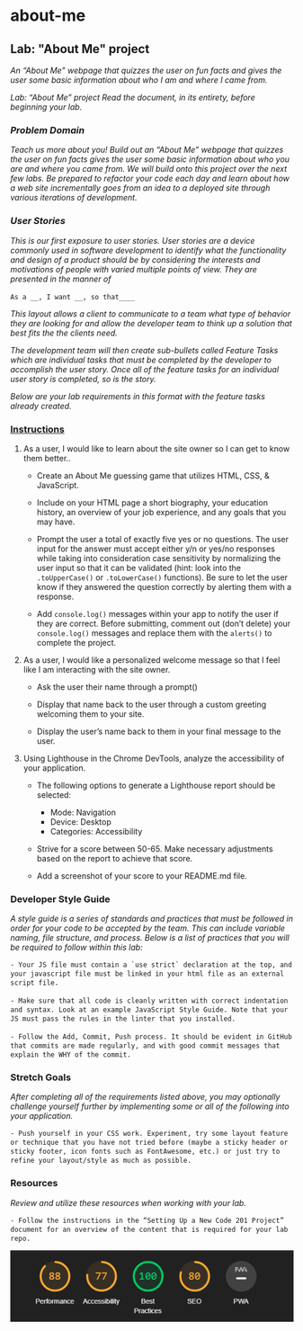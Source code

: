 # about-me

## **Lab: "About Me" project**

*An “About Me” webpage that quizzes the user on fun facts and gives the user some basic information about who I am and where I came from.*

*Lab: “About Me” project
Read the document, in its entirety, before beginning your lab.*

### *Problem Domain*

*Teach us more about you! Build out an “About Me” webpage that quizzes the user on fun facts gives the user some basic information about who you are and where you came from. We will build onto this project over the next few labs. Be prepared to refactor your code each day and learn about how a web site incrementally goes from an idea to a deployed site through various iterations of development.*

### *User Stories*

*This is our first exposure to user stories. User stories are a device commonly used in software development to identify what the functionality and design of a product should be by considering the interests and motivations of people with varied multiple points of view. They are presented in the manner of*

`As a __, I want __, so that____`

*This layout allows a client to communicate to a team what type of behavior they are looking for and allow the developer team to think up a solution that best fits the the clients need.*

*The development team will then create sub-bullets called Feature Tasks which are individual tasks that must be completed by the developer to accomplish the user story. Once all of the feature tasks for an individual user story is completed, so is the story.*

*Below are your lab requirements in this format with the feature tasks already created.*

### <u>Instructions</u>

1. As a user, I would like to learn about the site owner so I can get to know them better..

    - Create an About Me guessing game that utilizes HTML, CSS, & JavaScript.

    - Include on your HTML page a short biography, your education history, an overview of your job experience, and any goals that you may have.

    - Prompt the user a total of exactly five yes or no questions. The user input for the answer must accept either y/n or yes/no responses while taking into consideration case sensitivity by normalizing the user input so that it can be validated (hint: look into the `.toUpperCase()` or `.toLowerCase()` functions). Be sure to let the user know if they answered the question correctly by alerting them with a response.

    - Add `console.log()` messages within your app to notify the user if they are correct. Before submitting, comment out (don’t delete) your `console.log()` messages and replace them with the `alerts()` to complete the project.

2. As a user, I would like a personalized welcome message so that I feel like I am interacting with the site owner.

    - Ask the user their name through a prompt()

    - Display that name back to the user through a custom greeting welcoming them to your site.

    - Display the user’s name back to them in your final message to the user.

3. Using Lighthouse in the Chrome DevTools, analyze the accessibility of your application.

    - The following options to generate a Lighthouse report should be selected:
        - Mode: Navigation
        - Device: Desktop
        - Categories: Accessibility

    - Strive for a score between 50-65. Make necessary adjustments based on the report to achieve that score.
    
    - Add a screenshot of your score to your README.md file.

### Developer Style Guide

*A style guide is a series of standards and practices that must be followed in order for your code to be accepted by the team. This can include variable naming, file structure, and process. Below is a list of practices that you will be required to follow within this lab:*

    - Your JS file must contain a `use strict` declaration at the top, and your javascript file must be linked in your html file as an external script file.

    - Make sure that all code is cleanly written with correct indentation and syntax. Look at an example JavaScript Style Guide. Note that your JS must pass the rules in the linter that you installed.

    - Follow the Add, Commit, Push process. It should be evident in GitHub that commits are made regularly, and with good commit messages that explain the WHY of the commit.

### Stretch Goals

*After completing all of the requirements listed above, you may optionally challenge yourself further by implementing some or all of the following into your application.*

    - Push yourself in your CSS work. Experiment, try some layout feature or technique that you have not tried before (maybe a sticky header or sticky footer, icon fonts such as FontAwesome, etc.) or just try to refine your layout/style as much as possible.

### Resources

*Review and utilize these resources when working with your lab.*

    - Follow the instructions in the “Setting Up a New Code 201 Project” document for an overview of the content that is required for your lab repo.


![LightHouse Report](./img/lighthousescore.png)